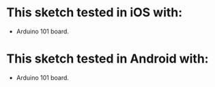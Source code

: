 # This sketch tested in iOS with:

- Arduino 101 board.

# This sketch tested in Android with:

- Arduino 101 board.
